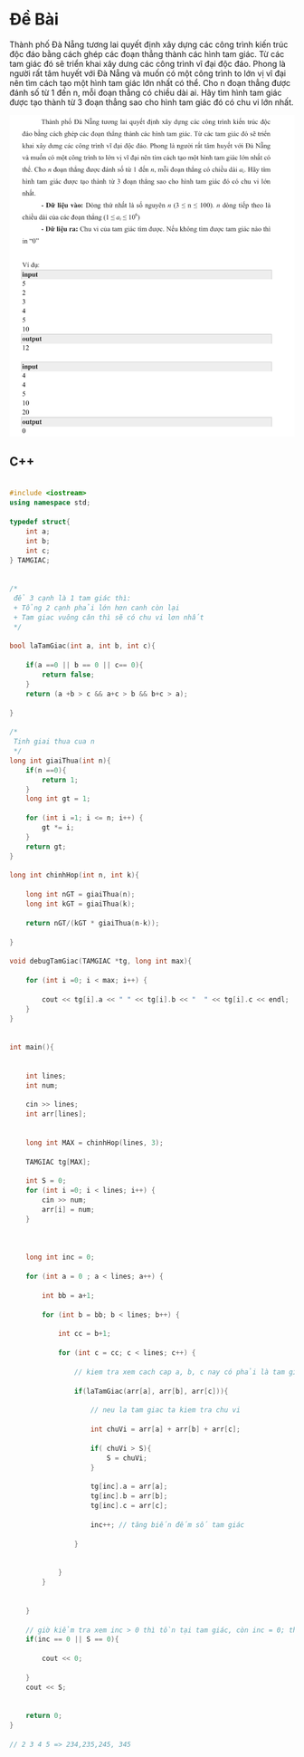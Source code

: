 # Đề Bài

Thành phố Đà Nẵng tương lai quyết định xây dựng các công trình kiến trúc độc đáo bằng cách ghép các đoạn thẳng thành các hình tam giác. Từ các tam giác đó sẽ triển khai xây dưng các công trình vĩ đại độc đáo. Phong là người rất tâm huyết với Đà Nẵng và muốn có một công trình to lớn vị vĩ đại nên tìm cách tạo một hình tam giác lớn nhất có thể. Cho n đoạn thẳng được đánh số từ 1 đến n, mỗi đoạn thẳng có chiều dài ai. Hãy tìm hình tam giác được tạo thành từ 3 đoạn thẳng sao cho hình tam giác đó có chu vi lớn
nhất.

<img src="./debai.png"/>

## C++

```c++

#include <iostream>
using namespace std;

typedef struct{
    int a;
    int b;
    int c;
} TAMGIAC;


/*
 để 3 cạnh là 1 tam giác thì:
 + Tổng 2 cạnh phải lớn hơn canh còn lại
 + Tam giac vuông cân thì sẽ có chu vi lơn nhất
 */

bool laTamGiac(int a, int b, int c){
    
    if(a ==0 || b == 0 || c== 0){
        return false;
    }
    return (a +b > c && a+c > b && b+c > a);
    
}

/*
 Tinh giai thua cua n
 */
long int giaiThua(int n){
    if(n ==0){
        return 1;
    }
    long int gt = 1;
    
    for (int i =1; i <= n; i++) {
        gt *= i;
    }
    return gt;
}

long int chinhHop(int n, int k){
    
    long int nGT = giaiThua(n);
    long int kGT = giaiThua(k);
    
    return nGT/(kGT * giaiThua(n-k));
    
}

void debugTamGiac(TAMGIAC *tg, long int max){
    
    for (int i =0; i < max; i++) {
        
        cout << tg[i].a << " " << tg[i].b << "  " << tg[i].c << endl;
    }
}


int main(){

    
    int lines;
    int num;
    
    cin >> lines;
    int arr[lines];
    
    
    long int MAX = chinhHop(lines, 3);

    TAMGIAC tg[MAX];
    
    int S = 0;
    for (int i =0; i < lines; i++) {
        cin >> num;
        arr[i] = num;
    }
    

    
    long int inc = 0;
    
    for (int a = 0 ; a < lines; a++) {
        
        int bb = a+1;
        
        for (int b = bb; b < lines; b++) {
            
            int cc = b+1;
            
            for (int c = cc; c < lines; c++) {
        
                // kiem tra xem cach cap a, b, c nay có phải là tam giac không
            
                if(laTamGiac(arr[a], arr[b], arr[c])){
                    
                    // neu la tam giac ta kiem tra chu vi
                    
                    int chuVi = arr[a] + arr[b] + arr[c];
                    
                    if( chuVi > S){
                        S = chuVi;
                    }
                    
                    tg[inc].a = arr[a];
                    tg[inc].b = arr[b];
                    tg[inc].c = arr[c];
                    
                    inc++; // tăng biến đếm số tam giác
                    
                }
                
                
            }
        }
        
        
    }
    
    // giờ kiểm tra xem inc > 0 thì tồn tại tam giác, còn inc = 0; thi chứng tỏ không có tam giác nào
    if(inc == 0 || S == 0){
        
        cout << 0;
        
    }
    cout << S;

    
    return 0;
}

// 2 3 4 5 => 234,235,245, 345


```